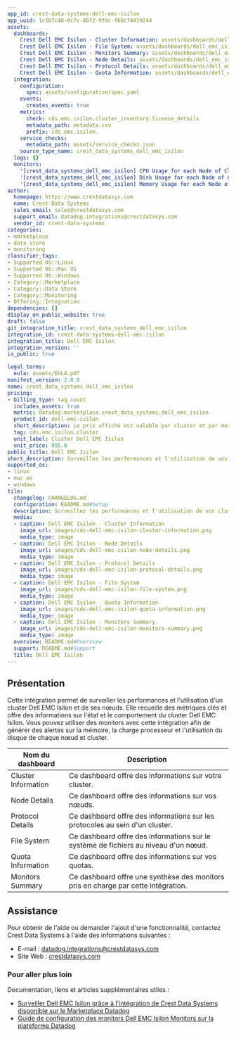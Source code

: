 ```yaml
---
app_id: crest-data-systems-dell-emc-isilon
app_uuid: 1c1b7c48-0c7c-46f2-9f0c-f68c74419244
assets:
  dashboards:
    Crest Dell EMC Isilon - Cluster Information: assets/dashboards/dell_emc_isilon_cluster_information.json
    Crest Dell EMC Isilon - File System: assets/dashboards/dell_emc_isilon_file_system.json
    Crest Dell EMC Isilon - Monitors Summary: assets/dashboards/dell_emc_isilon_monitors_summary.json
    Crest Dell EMC Isilon - Node Details: assets/dashboards/dell_emc_isilon_node_details.json
    Crest Dell EMC Isilon - Protocol Details: assets/dashboards/dell_emc_isilon_protocol_details.json
    Crest Dell EMC Isilon - Quota Information: assets/dashboards/dell_emc_isilon_quota_information.json
  integration:
    configuration:
      spec: assets/configuration/spec.yaml
    events:
      creates_events: true
    metrics:
      check: cds.emc.isilon.cluster_inventory.license_details
      metadata_path: metadata.csv
      prefix: cds.emc.isilon.
    service_checks:
      metadata_path: assets/service_checks.json
    source_type_name: crest_data_systems_dell_emc_isilon
  logs: {}
  monitors:
    '[crest_data_systems_dell_emc_isilon] CPU Usage for each Node of Cluster': assets/recommended_monitors/cds_cpu_usage_for_each_node_and_cluster.json
    '[crest_data_systems_dell_emc_isilon] Disk Usage for each Node of Cluster': assets/recommended_monitors/cds_disk_usage_for_each_node_and_cluster.json
    '[crest_data_systems_dell_emc_isilon] Memory Usage for each Node of Cluster': assets/recommended_monitors/cds_memory_usage_for_each_node_and_cluster.json
author:
  homepage: https://www.crestdatasys.com
  name: Crest Data Systems
  sales_email: sales@crestdatasys.com
  support_email: datadog.integrations@crestdatasys.com
  vendor_id: crest-data-systems
categories:
- marketplace
- data store
- monitoring
classifier_tags:
- Supported OS::Linux
- Supported OS::Mac OS
- Supported OS::Windows
- Category::Marketplace
- Category::Data Store
- Category::Monitoring
- Offering::Integration
dependencies: []
display_on_public_website: true
draft: false
git_integration_title: crest_data_systems_dell_emc_isilon
integration_id: crest-data-systems-dell-emc-isilon
integration_title: Dell EMC Isilon
integration_version: ''
is_public: true

legal_terms:
  eula: assets/EULA.pdf
manifest_version: 2.0.0
name: crest_data_systems_dell_emc_isilon
pricing:
- billing_type: tag_count
  includes_assets: true
  metric: datadog.marketplace.crest_data_systems.dell_emc_isilon
  product_id: dell-emc-isilon
  short_description: Le prix affiché est valable par cluster et par mois.
  tag: cds.emc.isilon.cluster
  unit_label: Cluster Dell EMC Isilon
  unit_price: 995.0
public_title: Dell EMC Isilon
short_description: Surveillez les performances et l'utilisation de vos clusters Dell EMC Isilon
supported_os:
- linux
- mac os
- windows
tile:
  changelog: CHANGELOG.md
  configuration: README.md#Setup
  description: Surveillez les performances et l'utilisation de vos clusters Dell EMC Isilon
  media:
  - caption: Dell EMC Isilon - Cluster Information
    image_url: images/cds-dell-emc-isilon-cluster-information.png
    media_type: image
  - caption: Dell EMC Isilon - Node Details
    image_url: images/cds-dell-emc-isilon-node-details.png
    media_type: image
  - caption: Dell EMC Isilon - Protocol Details
    image_url: images/cds-dell-emc-isilon-protocol-details.png
    media_type: image
  - caption: Dell EMC Isilon - File System
    image_url: images/cds-dell-emc-isilon-file-system.png
    media_type: image
  - caption: Dell EMC Isilon - Quota Information
    image_url: images/cds-dell-emc-isilon-quota-information.png
    media_type: image
  - caption: Dell EMC Isilon - Monitors Summary
    image_url: images/cds-dell-emc-isilon-monitors-summary.png
    media_type: image
  overview: README.md#Overview
  support: README.md#Support
  title: Dell EMC Isilon
---
```


## Présentation

Cette intégration permet de surveiller les performances et l'utilisation d'un cluster Dell EMC Isilon et de ses nœuds. Elle recueille des métriques clés et offre des informations sur l'état et le comportement du cluster Dell EMC Isilon. Vous pouvez utiliser des monitors avec cette intégration afin de générer des alertes sur la mémoire, la charge processeur et l'utilisation du disque de chaque nœud et cluster.

Nom du dashboard | Description
---------------|------------
Cluster Information | Ce dashboard offre des informations sur votre cluster.
Node Details | Ce dashboard offre des informations sur vos nœuds.
Protocol Details | Ce dashboard offre des informations sur les protocoles au sein d'un cluster.
File System | Ce dashboard offre des informations sur le système de fichiers au niveau d'un nœud.
Quota Information | Ce dashboard offre des informations sur vos quotas.
Monitors Summary | Ce dashboard offre une synthèse des monitors pris en charge par cette intégration.

## Assistance

Pour obtenir de l'aide ou demander l'ajout d'une fonctionnalité, contactez Crest Data Systems à l'aide des informations suivantes :

 - E-mail : datadog.integrations@crestdatasys.com
 - Site Web : [crestdatasys.com](https://www.crestdatasys.com/)

### Pour aller plus loin

Documentation, liens et articles supplémentaires utiles :

- [Surveiller Dell EMC Isilon grâce à l'intégration de Crest Data Systems disponible sur le Marketplace Datadog][1]
- [Guide de configuration des monitors Dell EMC Isilon Monitors sur la plateforme Datadog][2]

[1]: https://www.datadoghq.com/blog/dell-emc-isilon-monitoring-crest-data-systems-datadog-marketplace/
[2]: https://www.crestdatasys.com/data_sheet/datadog-setup-monitor/
